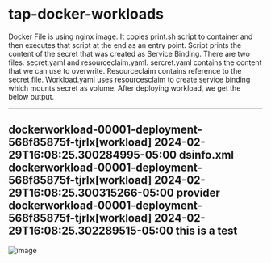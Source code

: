 # tap-docker-workloads
Docker File is using nginx image. It copies print.sh script to container and then executes that script at the end as an entry point. Script prints the content of the secret that was created as Service Binding.
There are two files. 
secret.yaml and resourceclaim.yaml. sercret.yaml contains the content that we can use to overwrite. Resourceclaim contains reference to the secret file. Workload.yaml uses resourcesclaim to create service binding which mounts secret as volume.
After deploying workload, we get the below output.

---------------
dockerworkload-00001-deployment-568f85875f-tjrlx[workload] 2024-02-29T16:08:25.300284995-05:00 dsinfo.xml
dockerworkload-00001-deployment-568f85875f-tjrlx[workload] 2024-02-29T16:08:25.300315266-05:00 provider
dockerworkload-00001-deployment-568f85875f-tjrlx[workload] 2024-02-29T16:08:25.302289515-05:00 this is a test
----------------
![image](https://github.com/jkhan24558/tap-docker-workloads/assets/52003763/bdff796a-b0fd-4bca-8557-260dde1023bd)
